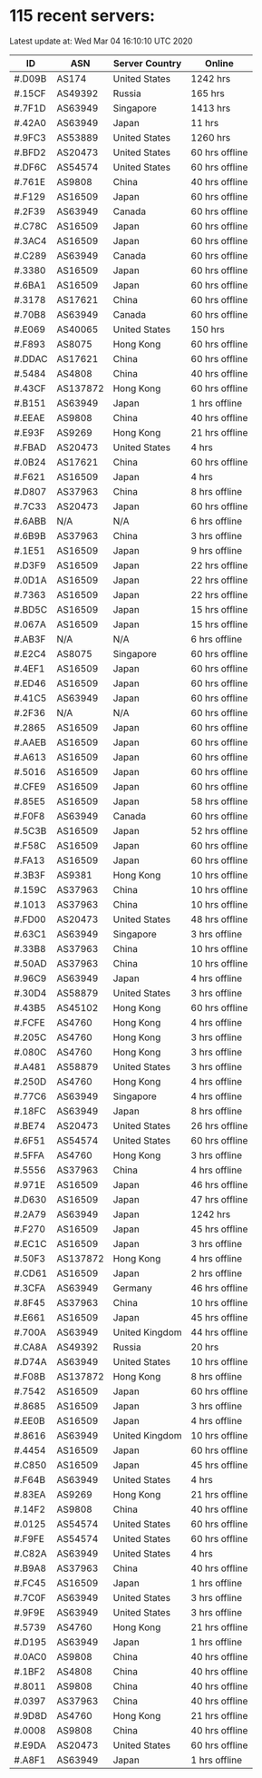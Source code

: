 # 115 recent servers:

Latest update at: Wed Mar 04 16:10:10 UTC 2020

| ID | ASN | Server Country | Online |
| -- | --- | -------------- | ------ |
| #.D09B | AS174 | United States | 1242 hrs |
| #.15CF | AS49392 | Russia | 165 hrs |
| #.7F1D | AS63949 | Singapore | 1413 hrs |
| #.42A0 | AS63949 | Japan | 11 hrs |
| #.9FC3 | AS53889 | United States | 1260 hrs |
| #.BFD2 | AS20473 | United States | 60 hrs offline |
| #.DF6C | AS54574 | United States | 60 hrs offline |
| #.761E | AS9808 | China | 40 hrs offline |
| #.F129 | AS16509 | Japan | 60 hrs offline |
| #.2F39 | AS63949 | Canada | 60 hrs offline |
| #.C78C | AS16509 | Japan | 60 hrs offline |
| #.3AC4 | AS16509 | Japan | 60 hrs offline |
| #.C289 | AS63949 | Canada | 60 hrs offline |
| #.3380 | AS16509 | Japan | 60 hrs offline |
| #.6BA1 | AS16509 | Japan | 60 hrs offline |
| #.3178 | AS17621 | China | 60 hrs offline |
| #.70B8 | AS63949 | Canada | 60 hrs offline |
| #.E069 | AS40065 | United States | 150 hrs |
| #.F893 | AS8075 | Hong Kong | 60 hrs offline |
| #.DDAC | AS17621 | China | 60 hrs offline |
| #.5484 | AS4808 | China | 40 hrs offline |
| #.43CF | AS137872 | Hong Kong | 60 hrs offline |
| #.B151 | AS63949 | Japan | 1 hrs offline |
| #.EEAE | AS9808 | China | 40 hrs offline |
| #.E93F | AS9269 | Hong Kong | 21 hrs offline |
| #.FBAD | AS20473 | United States | 4 hrs |
| #.0B24 | AS17621 | China | 60 hrs offline |
| #.F621 | AS16509 | Japan | 4 hrs |
| #.D807 | AS37963 | China | 8 hrs offline |
| #.7C33 | AS20473 | Japan | 60 hrs offline |
| #.6ABB | N/A | N/A | 6 hrs offline |
| #.6B9B | AS37963 | China | 3 hrs offline |
| #.1E51 | AS16509 | Japan | 9 hrs offline |
| #.D3F9 | AS16509 | Japan | 22 hrs offline |
| #.0D1A | AS16509 | Japan | 22 hrs offline |
| #.7363 | AS16509 | Japan | 22 hrs offline |
| #.BD5C | AS16509 | Japan | 15 hrs offline |
| #.067A | AS16509 | Japan | 15 hrs offline |
| #.AB3F | N/A | N/A | 6 hrs offline |
| #.E2C4 | AS8075 | Singapore | 60 hrs offline |
| #.4EF1 | AS16509 | Japan | 60 hrs offline |
| #.ED46 | AS16509 | Japan | 60 hrs offline |
| #.41C5 | AS63949 | Japan | 60 hrs offline |
| #.2F36 | N/A | N/A | 60 hrs offline |
| #.2865 | AS16509 | Japan | 60 hrs offline |
| #.AAEB | AS16509 | Japan | 60 hrs offline |
| #.A613 | AS16509 | Japan | 60 hrs offline |
| #.5016 | AS16509 | Japan | 60 hrs offline |
| #.CFE9 | AS16509 | Japan | 60 hrs offline |
| #.85E5 | AS16509 | Japan | 58 hrs offline |
| #.F0F8 | AS63949 | Canada | 60 hrs offline |
| #.5C3B | AS16509 | Japan | 52 hrs offline |
| #.F58C | AS16509 | Japan | 60 hrs offline |
| #.FA13 | AS16509 | Japan | 60 hrs offline |
| #.3B3F | AS9381 | Hong Kong | 10 hrs offline |
| #.159C | AS37963 | China | 10 hrs offline |
| #.1013 | AS37963 | China | 10 hrs offline |
| #.FD00 | AS20473 | United States | 48 hrs offline |
| #.63C1 | AS63949 | Singapore | 3 hrs offline |
| #.33B8 | AS37963 | China | 10 hrs offline |
| #.50AD | AS37963 | China | 10 hrs offline |
| #.96C9 | AS63949 | Japan | 4 hrs offline |
| #.30D4 | AS58879 | United States | 3 hrs offline |
| #.43B5 | AS45102 | Hong Kong | 60 hrs offline |
| #.FCFE | AS4760 | Hong Kong | 4 hrs offline |
| #.205C | AS4760 | Hong Kong | 3 hrs offline |
| #.080C | AS4760 | Hong Kong | 3 hrs offline |
| #.A481 | AS58879 | United States | 3 hrs offline |
| #.250D | AS4760 | Hong Kong | 4 hrs offline |
| #.77C6 | AS63949 | Singapore | 4 hrs offline |
| #.18FC | AS63949 | Japan | 8 hrs offline |
| #.BE74 | AS20473 | United States | 26 hrs offline |
| #.6F51 | AS54574 | United States | 60 hrs offline |
| #.5FFA | AS4760 | Hong Kong | 3 hrs offline |
| #.5556 | AS37963 | China | 4 hrs offline |
| #.971E | AS16509 | Japan | 46 hrs offline |
| #.D630 | AS16509 | Japan | 47 hrs offline |
| #.2A79 | AS63949 | Japan | 1242 hrs |
| #.F270 | AS16509 | Japan | 45 hrs offline |
| #.EC1C | AS16509 | Japan | 3 hrs offline |
| #.50F3 | AS137872 | Hong Kong | 4 hrs offline |
| #.CD61 | AS16509 | Japan | 2 hrs offline |
| #.3CFA | AS63949 | Germany | 46 hrs offline |
| #.8F45 | AS37963 | China | 10 hrs offline |
| #.E661 | AS16509 | Japan | 45 hrs offline |
| #.700A | AS63949 | United Kingdom | 44 hrs offline |
| #.CA8A | AS49392 | Russia | 20 hrs |
| #.D74A | AS63949 | United States | 10 hrs offline |
| #.F08B | AS137872 | Hong Kong | 8 hrs offline |
| #.7542 | AS16509 | Japan | 60 hrs offline |
| #.8685 | AS16509 | Japan | 3 hrs offline |
| #.EE0B | AS16509 | Japan | 4 hrs offline |
| #.8616 | AS63949 | United Kingdom | 10 hrs offline |
| #.4454 | AS16509 | Japan | 60 hrs offline |
| #.C850 | AS16509 | Japan | 45 hrs offline |
| #.F64B | AS63949 | United States | 4 hrs |
| #.83EA | AS9269 | Hong Kong | 21 hrs offline |
| #.14F2 | AS9808 | China | 40 hrs offline |
| #.0125 | AS54574 | United States | 60 hrs offline |
| #.F9FE | AS54574 | United States | 60 hrs offline |
| #.C82A | AS63949 | United States | 4 hrs |
| #.B9A8 | AS37963 | China | 40 hrs offline |
| #.FC45 | AS16509 | Japan | 1 hrs offline |
| #.7C0F | AS63949 | United States | 3 hrs offline |
| #.9F9E | AS63949 | United States | 3 hrs offline |
| #.5739 | AS4760 | Hong Kong | 21 hrs offline |
| #.D195 | AS63949 | Japan | 1 hrs offline |
| #.0AC0 | AS9808 | China | 40 hrs offline |
| #.1BF2 | AS4808 | China | 40 hrs offline |
| #.8011 | AS9808 | China | 40 hrs offline |
| #.0397 | AS37963 | China | 40 hrs offline |
| #.9D8D | AS4760 | Hong Kong | 21 hrs offline |
| #.0008 | AS9808 | China | 40 hrs offline |
| #.E9DA | AS20473 | United States | 60 hrs offline |
| #.A8F1 | AS63949 | Japan | 1 hrs offline |

